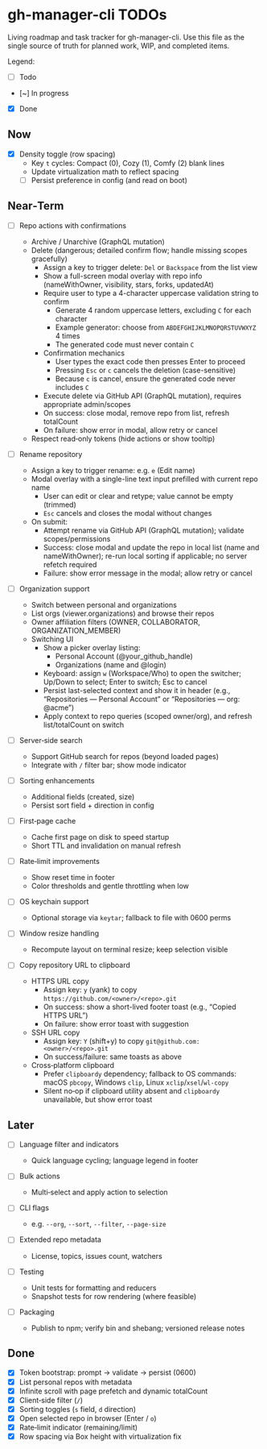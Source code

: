 # gh-manager-cli TODOs

Living roadmap and task tracker for gh-manager-cli. Use this file as the single source of truth for planned work, WIP, and completed items.

Legend:
- [ ] Todo
- [~] In progress
- [x] Done

## Now

- [x] Density toggle (row spacing)
  - Key `t` cycles: Compact (0), Cozy (1), Comfy (2) blank lines
  - Update virtualization math to reflect spacing
  - [ ] Persist preference in config (and read on boot)

## Near‑Term

- [ ] Repo actions with confirmations
  - Archive / Unarchive (GraphQL mutation)
  - Delete (dangerous; detailed confirm flow; handle missing scopes gracefully)
    - Assign a key to trigger delete: `Del` or `Backspace` from the list view
    - Show a full-screen modal overlay with repo info (nameWithOwner, visibility, stars, forks, updatedAt)
    - Require user to type a 4-character uppercase validation string to confirm
      - Generate 4 random uppercase letters, excluding `C` for each character
      - Example generator: choose from `ABDEFGHIJKLMNOPQRSTUVWXYZ` 4 times
      - The generated code must never contain `C`
    - Confirmation mechanics
      - User types the exact code then presses Enter to proceed
      - Pressing `Esc` or `c` cancels the deletion (case-sensitive)
      - Because `c` is cancel, ensure the generated code never includes `C`
    - Execute delete via GitHub API (GraphQL mutation), requires appropriate admin/scopes
    - On success: close modal, remove repo from list, refresh totalCount
    - On failure: show error in modal, allow retry or cancel
  - Respect read‑only tokens (hide actions or show tooltip)

- [ ] Rename repository
  - Assign a key to trigger rename: e.g. `e` (Edit name)
  - Modal overlay with a single-line text input prefilled with current repo name
    - User can edit or clear and retype; value cannot be empty (trimmed)
    - `Esc` cancels and closes the modal without changes
  - On submit:
    - Attempt rename via GitHub API (GraphQL mutation); validate scopes/permissions
    - Success: close modal and update the repo in local list (name and nameWithOwner); re-run local sorting if applicable; no server refetch required
    - Failure: show error message in the modal; allow retry or cancel

- [ ] Organization support
  - Switch between personal and organizations
  - List orgs (viewer.organizations) and browse their repos
  - Owner affiliation filters (OWNER, COLLABORATOR, ORGANIZATION_MEMBER)
  - Switching UI
    - Show a picker overlay listing:
      - Personal Account (@your_github_handle)
      - Organizations (name and @login)
    - Keyboard: assign `w` (Workspace/Who) to open the switcher; Up/Down to select; Enter to switch; Esc to cancel
    - Persist last-selected context and show it in header (e.g., “Repositories — Personal Account” or “Repositories — org: @acme”)
    - Apply context to repo queries (scoped owner/org), and refresh list/totalCount on switch

- [ ] Server‑side search
  - Support GitHub search for repos (beyond loaded pages)
  - Integrate with `/` filter bar; show mode indicator

- [ ] Sorting enhancements
  - Additional fields (created, size)
  - Persist sort field + direction in config

- [ ] First‑page cache
  - Cache first page on disk to speed startup
  - Short TTL and invalidation on manual refresh

- [ ] Rate‑limit improvements
  - Show reset time in footer
  - Color thresholds and gentle throttling when low

- [ ] OS keychain support
  - Optional storage via `keytar`; fallback to file with 0600 perms

- [ ] Window resize handling
  - Recompute layout on terminal resize; keep selection visible

- [ ] Copy repository URL to clipboard
  - HTTPS URL copy
    - Assign key: `y` (yank) to copy `https://github.com/<owner>/<repo>.git`
    - On success: show a short-lived footer toast (e.g., “Copied HTTPS URL”)
    - On failure: show error toast with suggestion
  - SSH URL copy
    - Assign key: `Y` (shift+y) to copy `git@github.com:<owner>/<repo>.git`
    - On success/failure: same toasts as above
  - Cross‑platform clipboard
    - Prefer `clipboardy` dependency; fallback to OS commands: macOS `pbcopy`, Windows `clip`, Linux `xclip`/`xsel`/`wl-copy`
    - Silent no‑op if clipboard utility absent and `clipboardy` unavailable, but show error toast

## Later

- [ ] Language filter and indicators
  - Quick language cycling; language legend in footer

- [ ] Bulk actions
  - Multi‑select and apply action to selection

- [ ] CLI flags
  - e.g. `--org`, `--sort`, `--filter`, `--page-size`

- [ ] Extended repo metadata
  - License, topics, issues count, watchers

- [ ] Testing
  - Unit tests for formatting and reducers
  - Snapshot tests for row rendering (where feasible)

- [ ] Packaging
  - Publish to npm; verify bin and shebang; versioned release notes

## Done

- [x] Token bootstrap: prompt → validate → persist (0600)
- [x] List personal repos with metadata
- [x] Infinite scroll with page prefetch and dynamic totalCount
- [x] Client‑side filter (`/`)
- [x] Sorting toggles (`s` field, `d` direction)
- [x] Open selected repo in browser (Enter / `o`)
- [x] Rate‑limit indicator (remaining/limit)
- [x] Row spacing via Box height with virtualization fix
